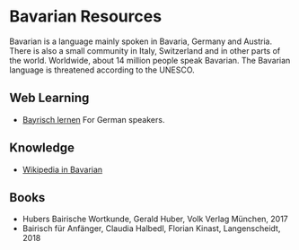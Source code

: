 # Bavarian Resources

Bavarian is a language mainly spoken in Bavaria, Germany and Austria. There is also a small community in Italy, Switzerland and in other parts of the world.
Worldwide, about 14 million people speak Bavarian. The Bavarian language is threatened according to the UNESCO.

## Web Learning

* [Bayrisch lernen](http://www.bayrisch-lernen.de/) For German speakers.


## Knowledge

* [Wikipedia in Bavarian](https://bar.wikipedia.org/)

## Books

* Hubers Bairische Wortkunde, Gerald Huber, Volk Verlag München, 2017
* Bairisch für Anfänger, Claudia Halbedl, Florian Kinast, Langenscheidt, 2018
